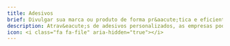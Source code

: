 ```yaml
---
title: Adesivos
brief: Divulgar sua marca ou produto de forma pr&aacute;tica e eficiente.
description: Atrav&eacute;s de adesivos personalizados, as empresas podem divulgar sua marca ou produto de forma pr&aacute;tica e eficiente.
icon: <i class="fa fa-file" aria-hidden="true"></i>
---
```

